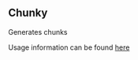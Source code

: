 ## Chunky
Generates chunks

Usage information can be found [here](https://github.com/pop4959/Chunky/wiki/Commands)
